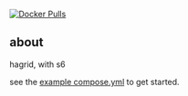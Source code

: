 [![Docker Pulls](https://img.shields.io/docker/pulls/jumper78/hagrid-openpgp)](https://hub.docker.com/r/jumper78/hagrid-openpgp)

## about

hagrid, with s6

see the [example compose.yml](./docker-compose.yml) to get started.
